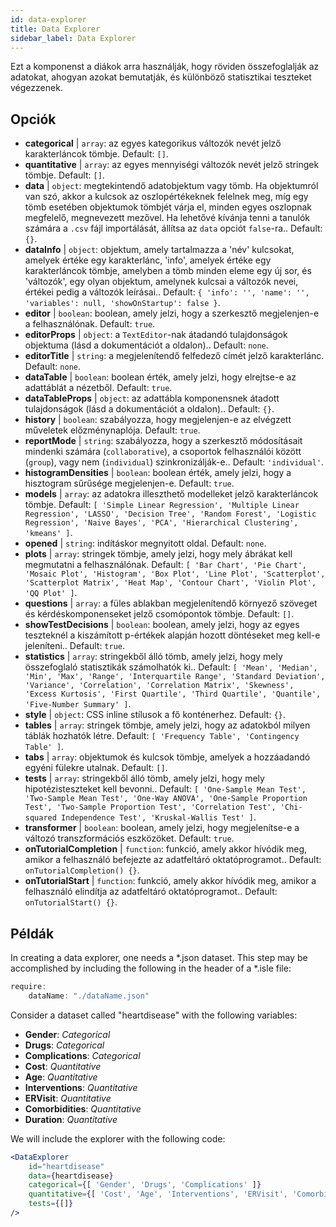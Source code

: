 ```yaml
---
id: data-explorer 
title: Data Explorer
sidebar_label: Data Explorer
---
```


Ezt a komponenst a diákok arra használják, hogy röviden összefoglalják az adatokat, ahogyan azokat bemutatják, és különböző statisztikai teszteket végezzenek.

## Opciók

* __categorical__ | `array`: az egyes kategorikus változók nevét jelző karakterláncok tömbje. Default: `[]`.
* __quantitative__ | `array`: az egyes mennyiségi változók nevét jelző stringek tömbje. Default: `[]`.
* __data__ | `object`: megtekintendő adatobjektum vagy tömb. Ha objektumról van szó, akkor a kulcsok az oszlopértékeknek felelnek meg, míg egy tömb esetében objektumok tömbjét várja el, minden egyes oszlopnak megfelelő, megnevezett mezővel. Ha lehetővé kívánja tenni a tanulók számára a `.csv` fájl importálását, állítsa az `data` opciót `false`-ra.. Default: `{}`.
* __dataInfo__ | `object`: objektum, amely tartalmazza a \'név\' kulcsokat, amelyek értéke egy karakterlánc, \'info\', amelyek értéke egy karakterláncok tömbje, amelyben a tömb minden eleme egy új sor, és \'változók\', egy olyan objektum, amelynek kulcsai a változók nevei, értékei pedig a változók leírásai.. Default: `{
  'info': '',
  'name': '',
  'variables': null,
  'showOnStartup': false
}`.
* __editor__ | `boolean`: boolean, amely jelzi, hogy a szerkesztő megjelenjen-e a felhasználónak. Default: `true`.
* __editorProps__ | `object`: a `TextEditor`-nak átadandó tulajdonságok objektuma (lásd a dokumentációt a <TextEditor /> oldalon).. Default: `none`.
* __editorTitle__ | `string`: a megjelenítendő felfedező címét jelző karakterlánc. Default: `none`.
* __dataTable__ | `boolean`: boolean érték, amely jelzi, hogy elrejtse-e az adattáblát a nézetből. Default: `true`.
* __dataTableProps__ | `object`: az adattábla komponensnek átadott tulajdonságok (lásd a dokumentációt a <DataTable /> oldalon).. Default: `{}`.
* __history__ | `boolean`: szabályozza, hogy megjelenjen-e az elvégzett műveletek előzménynaplója. Default: `true`.
* __reportMode__ | `string`: szabályozza, hogy a szerkesztő módosításait mindenki számára (`collaborative`), a csoportok felhasználói között (`group`), vagy nem (`individual`) szinkronizálják-e.. Default: `'individual'`.
* __histogramDensities__ | `boolean`: boolean érték, amely jelzi, hogy a hisztogram sűrűsége megjelenjen-e. Default: `true`.
* __models__ | `array`: az adatokra illeszthető modelleket jelző karakterláncok tömbje. Default: `[
  'Simple Linear Regression',
  'Multiple Linear Regression',
  'LASSO',
  'Decision Tree',
  'Random Forest',
  'Logistic Regression',
  'Naive Bayes',
  'PCA',
  'Hierarchical Clustering',
  'kmeans'
]`.
* __opened__ | `string`: indításkor megnyitott oldal. Default: `none`.
* __plots__ | `array`: stringek tömbje, amely jelzi, hogy mely ábrákat kell megmutatni a felhasználónak. Default: `[
  'Bar Chart',
  'Pie Chart',
  'Mosaic Plot',
  'Histogram',
  'Box Plot',
  'Line Plot',
  'Scatterplot',
  'Scatterplot Matrix',
  'Heat Map',
  'Contour Chart',
  'Violin Plot',
  'QQ Plot'
]`.
* __questions__ | `array`: a füles ablakban megjelenítendő környező szöveget és kérdéskomponenseket jelző csomópontok tömbje. Default: `[]`.
* __showTestDecisions__ | `boolean`: boolean, amely jelzi, hogy az egyes teszteknél a kiszámított p-értékek alapján hozott döntéseket meg kell-e jeleníteni.. Default: `true`.
* __statistics__ | `array`: stringekből álló tömb, amely jelzi, hogy mely összefoglaló statisztikák számolhatók ki.. Default: `[
  'Mean',
  'Median',
  'Min',
  'Max',
  'Range',
  'Interquartile Range',
  'Standard Deviation',
  'Variance',
  'Correlation',
  'Correlation Matrix',
  'Skewness',
  'Excess Kurtosis',
  'First Quartile',
  'Third Quartile',
  'Quantile',
  'Five-Number Summary'
]`.
* __style__ | `object`: CSS inline stílusok a fő konténerhez. Default: `{}`.
* __tables__ | `array`: stringek tömbje, amely jelzi, hogy az adatokból milyen táblák hozhatók létre. Default: `[
  'Frequency Table',
  'Contingency Table'
]`.
* __tabs__ | `array`: objektumok és kulcsok tömbje, amelyek a hozzáadandó egyéni fülekre utalnak. Default: `[]`.
* __tests__ | `array`: stringekből álló tömb, amely jelzi, hogy mely hipotézisteszteket kell bevonni.. Default: `[
  'One-Sample Mean Test',
  'Two-Sample Mean Test',
  'One-Way ANOVA',
  'One-Sample Proportion Test',
  'Two-Sample Proportion Test',
  'Correlation Test',
  'Chi-squared Independence Test',
  'Kruskal-Wallis Test'
]`.
* __transformer__ | `boolean`: boolean, amely jelzi, hogy megjelenítse-e a változó transzformációs eszközöket. Default: `true`.
* __onTutorialCompletion__ | `function`: funkció, amely akkor hívódik meg, amikor a felhasználó befejezte az adatfeltáró oktatóprogramot.. Default: `onTutorialCompletion() {}`.
* __onTutorialStart__ | `function`: funkció, amely akkor hívódik meg, amikor a felhasználó elindítja az adatfeltáró oktatóprogramot.. Default: `onTutorialStart() {}`.


## Példák

In creating a data explorer, one needs a *.json dataset. This step may be accomplished by including the following in the header of a *.isle file:

```js
require:
    dataName: "./dataName.json"
```

Consider a dataset called "heartdisease" with the following variables:
* __Gender__: _Categorical_
* __Drugs__: _Categorical_
* __Complications__: _Categorical_
* __Cost__: _Quantitative_
* __Age__: _Quantitative_
* __Interventions__: _Quantitative_
* __ERVisit__: _Quantitative_
* __Comorbidities__: _Quantitative_
* __Duration__: _Quantitative_

We will include the explorer with the following code:

```jsx live
<DataExplorer 
    id="heartdisease"
    data={heartdisease} 
    categorical={[ 'Gender', 'Drugs', 'Complications' ]}
    quantitative={[ 'Cost', 'Age', 'Interventions', 'ERVisit', 'Comorbidities', 'Duration' ]}
    tests={[]}
/>
```



